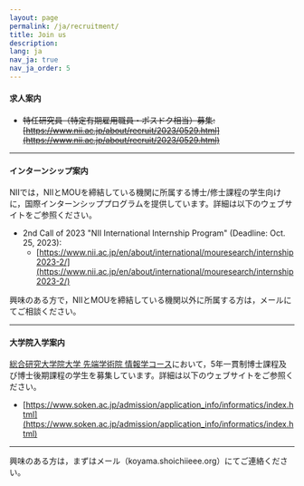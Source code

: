 ```yaml
---
layout: page
permalink: /ja/recruitment/
title: Join us
description:
lang: ja 
nav_ja: true
nav_ja_order: 5
---
```


#### 求人案内

- ~~特任研究員（特定有期雇用職員・ポスドク相当）募集: [https://www.nii.ac.jp/about/recruit/2023/0529.html](https://www.nii.ac.jp/about/recruit/2023/0529.html)~~

---

#### インターンシップ案内

NIIでは，NIIとMOUを締結している機関に所属する博士/修士課程の学生向けに，国際インターンシッププログラムを提供しています。詳細は以下のウェブサイトをご参照ください。

- 2nd Call of 2023 "NII International Internship Program" (Deadline: Oct. 25, 2023):
    - [https://www.nii.ac.jp/en/about/international/mouresearch/internship2023-2/](https://www.nii.ac.jp/en/about/international/mouresearch/internship2023-2/)

興味のある方で，NIIとMOUを締結している機関以外に所属する方は，メールにてご相談ください。

---

#### 大学院入学案内

[総合研究大学院大学 先端学術院 情報学コース](https://www.nii.ac.jp/graduate/)において，5年一貫制博士課程及び博士後期課程の学生を募集しています。詳細は以下のウェブサイトをご参照ください。

- [https://www.soken.ac.jp/admission/application_info/informatics/index.html](https://www.soken.ac.jp/admission/application_info/informatics/index.html)

---

興味のある方は，まずはメール（koyama.shoichi<i class="fas fa-at"></i>ieee.org）にてご連絡ください。